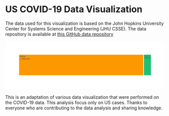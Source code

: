 # US COVID-19 Data Visualization
 
The data used for this visualization is based on the John Hopkins University Center for Systems Science and Engineering (JHU CSSE). The data repository is available at [this GitHub data repository](https://github.com/CSSEGISandData/COVID-19)


![Confirmed Cases in US](https://github.com/ravioinam/US-COVID-19-Data-Visualization/blob/master/cases.png?raw=TRUE)
 
 
 
 This is an adaptation of various data visualization that were performed on the COVID-19 data. This analysis focus only on US cases. Thanks to everyone who are contributing to the data analysis and sharing knowledge. 
